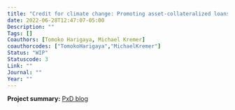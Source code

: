 ```yaml
---
title: "Credit for climate change: Promoting asset-collateralized loans for water tanks"
date: 2022-06-28T12:47:07-05:00
Description: ""
Tags: []
Coauthors: [Tomoko Harigaya, Michael Kremer]
coauthorcodes: ["TomokoHarigaya","MichaelKremer"]
Status: "WIP"
Statuscode: 3
Link: ""
Journal: ""
Year: ""
---
```

**Project summary:** [PxD blog](https://pedl.cepr.org/publications/compounded-effects-covid-19-and-other-crises-smes-burkina-faso)
